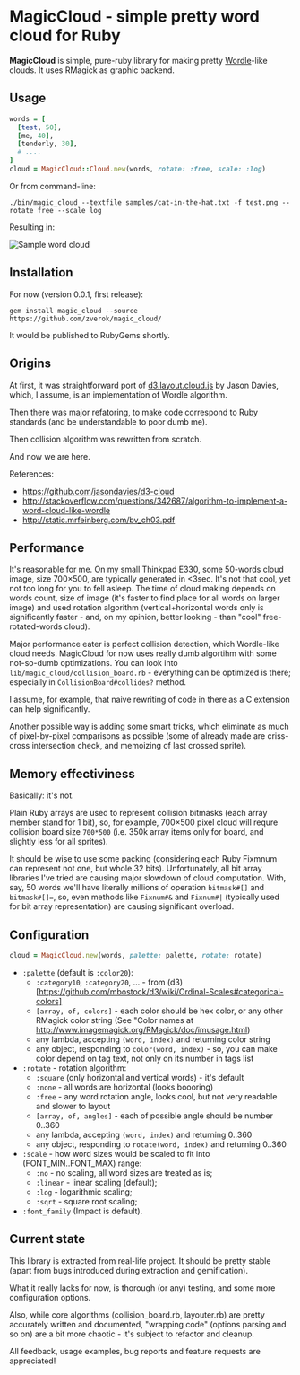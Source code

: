 MagicCloud - simple pretty word cloud for Ruby
==============================================

**MagicCloud** is simple, pure-ruby library for making pretty
[Wordle](http://www.wordle.net/)-like clouds. It uses RMagick as graphic
backend.

Usage
-----

```ruby
words = [
  [test, 50],
  [me, 40],
  [tenderly, 30],
  # ....
]
cloud = MagicCloud::Cloud.new(words, rotate: :free, scale: :log)
```

Or from command-line:

```
./bin/magic_cloud --textfile samples/cat-in-the-hat.txt -f test.png --rotate free --scale log
```

Resulting in:

<img src="https://raw.github.com/zverok/magic_cloud/master/samples/cat.png" alt="Sample word cloud"/>

Installation
------------

For now (version 0.0.1, first release):

```
gem install magic_cloud --source https://github.com/zverok/magic_cloud/
```

It would be published to RubyGems shortly.

Origins
-------

At first, it was straightforward port of [d3.layout.cloud.js](https://github.com/jasondavies/d3-cloud)
by Jason Davies, which, I assume, is an implementation of Wordle algorithm.

Then there was major refatoring, to make code correspond to Ruby
standards (and be understandable to poor dumb me).

Then collision algorithm was rewritten from scratch.

And now we are here.

References:
* https://github.com/jasondavies/d3-cloud
* http://stackoverflow.com/questions/342687/algorithm-to-implement-a-word-cloud-like-wordle
* http://static.mrfeinberg.com/bv_ch03.pdf

Performance
-----------

It's reasonable for me. On my small Thinkpad E330, some 50-words cloud 
image, size 700×500, are typically generated in <3sec. It's not that cool,
yet not too long for you to fell asleep. The time of cloud making depends
on words count, size of image (it's faster to find place for all words
on larger image) and used rotation algorithm (vertical+horizontal words
only is significantly faster - and, on my opinion, better looking - than
"cool" free-rotated-words cloud).

Major performance eater is perfect collision detection, which Wordle-like
cloud needs. MagicCloud for now uses really dumb algortihm with some
not-so-dumb optimizations. You can look into 
`lib/magic_cloud/collision_board.rb` - everything can be optimized is 
there; especially in `CollisionBoard#collides?` method.

I assume, for example, that naive rewriting of code in there as a C
extension can help significantly.

Another possible way is adding some smart tricks, which eliminate as much
of pixel-by-pixel comparisons as possible (some of already made are
criss-cross intersection check, and memoizing of last crossed sprite).

Memory effectiviness
--------------------

Basically: it's not. 

Plain Ruby arrays are used to represent collision bitmasks (each array 
member stand for 1 bit), so, for example, 700×500 pixel cloud will requre 
collision board size `700*500` (i.e. 350k array items only for board, and
slightly less for all sprites).

It should be wise to use some packing (considering each Ruby Fixmnum can
represent not one, but whole 32 bits). Unfortunately, all bit array 
libraries I've tried are causing major slowdown of cloud computation. 
With, say, 50 words we'll have literally millions of operation 
`bitmask#[]` and `bitmask#[]=`, so, even methods 
like `Fixnum#&` and `Fixnum#|` (typically used for bit array representation)
are causing significant overload.

Configuration
-------------

```ruby
cloud = MagicCloud.new(words, palette: palette, rotate: rotate)
```

* `:palette` (default is `:color20`):
  * `:category10`, `:category20`, ... - from (d3)[https://github.com/mbostock/d3/wiki/Ordinal-Scales#categorical-colors]
  * `[array, of, colors]` - each color should be hex color, or any other RMagick color string (See "Color names at http://www.imagemagick.org/RMagick/doc/imusage.html)
  * any lambda, accepting `(word, index)` and returning color string
  * any object, responding to `color(word, index)` - so, you can make color 
    depend on tag text, not only on its number in tags list
* `:rotate` - rotation algorithm:
  * `:square` (only horizontal and vertical words) - it's default
  * `:none` - all words are horizontal (looks boooring)
  * `:free` - any word rotation angle, looks cool, but not very readable
    and slower to layout
  * `[array, of, angles]` - each of possible angle should be number 0..360
  * any lambda, accepting `(word, index)` and returning 0..360
  * any object, responding to `rotate(word, index)` and returning 0..360
* `:scale` - how word sizes would be scaled to fit into (FONT_MIN..FONT_MAX) range:
  * `:no` - no scaling, all word sizes are treated as is;
  * `:linear` - linear scaling (default);
  * `:log` - logarithmic scaling;
  * `:sqrt` - square root scaling;
* `:font_family` (Impact is default).

Current state
-------------

This library is extracted from real-life project. It should be
pretty stable (apart from bugs introduced during extraction and gemification).

What it really lacks for now, is thorough (or any) testing, and
some more configuration options.

Also, while core algorithms (collision_board.rb, layouter.rb) are pretty
accurately written and documented, "wrapping code" (options parsing and
so on) are a bit more chaotic - it's subject to refactor and cleanup.

All feedback, usage examples, bug reports and feature requests are appreciated!
